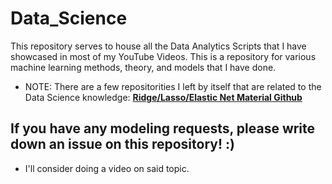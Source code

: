 # Data_Science
This repository serves to house all the Data Analytics Scripts that I have showcased in most of my YouTube Videos. This is a repository for various machine learning methods, theory, and models that I have done. 
- NOTE: There are a few repositorities I left by itself that are related to the Data Science knowledge: [**Ridge/Lasso/Elastic Net Material Github**](https://github.com/SpencerPao/Ridge-Lasso-ElasticNet)


## If you have any modeling requests, please write down an issue on this repository! :) 
- I'll consider doing a video on said topic.

